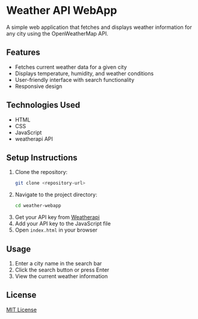 # Weather API WebApp

A simple web application that fetches and displays weather information for any city using the OpenWeatherMap API.

## Features
- Fetches current weather data for a given city
- Displays temperature, humidity, and weather conditions
- User-friendly interface with search functionality
- Responsive design

## Technologies Used
- HTML
- CSS
- JavaScript
- weatherapi API

## Setup Instructions
1. Clone the repository:
   ```bash
   git clone <repository-url>
   ```
2. Navigate to the project directory:
   ```bash
   cd weather-webapp
   ```
3. Get your API key from [Weatherapi](https://www.weatherapi.com/)
4. Add your API key to the JavaScript file
5. Open `index.html` in your browser

## Usage
1. Enter a city name in the search bar
2. Click the search button or press Enter
3. View the current weather information

## License
[MIT License](./LICENSE)

